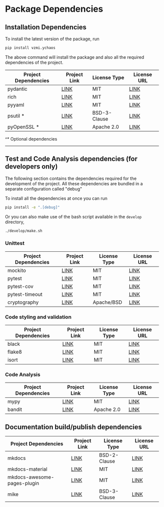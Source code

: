 # Package Dependencies

## Installation Dependencies

To install the latest version of the package, run

```bash
pip install vzmi.ychaos
```

The above command will install the package and also all
the required dependencies of the project.

| Project Dependencies | Project Link                                     | License Type        | License URL                                                          |
| -------------------- | ------------------------------------------------ | --------------------| -------------------------------------------------------------------- |
| pydantic             | [LINK](https://github.com/samuelcolvin/pydantic) | MIT                 | [LINK](https://github.com/samuelcolvin/pydantic/blob/master/LICENSE) |
| rich                 | [LINK](https://github.com/willmcgugan/rich)      | MIT                 | [LINK](https://github.com/willmcgugan/rich/blob/master/LICENSE)      |
| pyyaml               | [LINK](https://github.com/yaml/pyyaml)           | MIT                 | [LINK](https://github.com/yaml/pyyaml/blob/master/LICENSE)           |
| psutil  *            | [LINK](https://github.com/giampaolo/psutil)      | BSD-3-Clause        | [LINK](https://github.com/giampaolo/psutil/blob/master/LICENSE)
| pyOpenSSL *          | [LINK](https://github.com/pyca/pyopenssl)        | Apache 2.0          | [LINK](https://github.com/pyca/pyopenssl/blob/main/LICENSE)

^* Optional dependencies

----

## Test and Code Analysis dependencies (for developers only)

The following section contains the dependencies required for the
development of the project. All these dependencies are bundled in a
separate configuration called "debug"

To install all the dependencies at once you can run

```bash
pip install -e ".[debug]"
```

Or you can also make use of the bash script available in the `develop`
directory,

```bash
./develop/make.sh
```

### Unittest

| Project Dependencies | Project Link                                           | License Type         | License URL                                                                |
| -------------------- | -----------------------------------------------        | -------------------- | -------------------------------------------------------------------        |
| mockito              | [LINK](https://github.com/kaste/mockito-python)        | MIT                  | [LINK](https://github.com/kaste/mockito-python/blob/master/LICENSE)        |
| pytest               | [LINK](https://github.com/pytest-dev/pytest)           | MIT                  | [LINK](https://github.com/pytest-dev/pytest/blob/master/LICENSE)           |
| pytest-cov           | [LINK](https://github.com/pytest-dev/pytest-cov)       | MIT                  | [LINK](https://github.com/pytest-dev/pytest-cov/blob/master/LICENSE)       |
| pytest-timeout       | [LINK](https://github.com/pytest-dev/pytest-timeout)   | MIT                  | [LINK](https://github.com/pytest-dev/pytest-timeout/blob/master/LICENSE)   |
| cryptography         | [LINK](https://github.com/pyca/cryptography)           | Apache/BSD           | [LINK](https://github.com/pyca/cryptography/blob/main/LICENSE)             |

### Code styling and validation

| Project Dependencies | Project Link                            | License Type | License URL                                                 |
| -------------------- | --------------------------------------- | ------------ | ----------------------------------------------------------- |
| black                | [LINK](https://github.com/psf/black)    | MIT          | [LINK](https://github.com/psf/black/blob/master/LICENSE)    |
| flake8               | [LINK](https://github.com/PyCQA/flake8) | MIT          | [LINK](https://github.com/psf/black/blob/master/LICENSE)    |
| isort                | [LINK](https://github.com/PyCQA/isort)  | MIT          | [LINK](https://github.com/PyCQA/isort/blob/develop/LICENSE) |

### Code Analysis

| Project Dependencies | Project Link                            | License Type | License URL                                                 |
| -------------------- | --------------------------------------- | ------------ | ----------------------------------------------------------- |
| mypy                 | [LINK](https://github.com/python/mypy)  | MIT          | [LINK](https://github.com/python/mypy/blob/master/LICENSE)  |
| bandit               | [LINK](https://github.com/PyCQA/bandit) | Apache 2.0   | [LINK](https://github.com/PyCQA/bandit/blob/master/LICENSE) |

## Documentation build/publish dependencies

| Project Dependencies          | Project Link                                                          | License Type | License URL                                                                                |
| --------------------          | ------------------------------------------------------                | ------------ | -----------------------------------------------------------------------------              |
| mkdocs                        | [LINK](https://github.com/mkdocs/mkdocs)                              | BSD-2-Clause | [LINK](https://github.com/mkdocs/mkdocs/blob/master/LICENSE)                               |
| mkdocs-material               | [LINK](https://github.com/squidfunk/mkdocs-material/)                 | MIT          | [LINK](https://github.com/squidfunk/mkdocs-material/blob/master/LICENSE)                   |
| mkdocs-awesome-pages-plugin   | [LINK](https://github.com/lukasgeiter/mkdocs-awesome-pages-plugin)    | MIT          | [LINK](https://github.com/lukasgeiter/mkdocs-awesome-pages-plugin/blob/master/LICENSE.md)  |
| mike                          | [LINK](https://github.com/jimporter/mike)                             | BSD-3-Clause | [LINK](https://github.com/jimporter/mike)                                                  |
